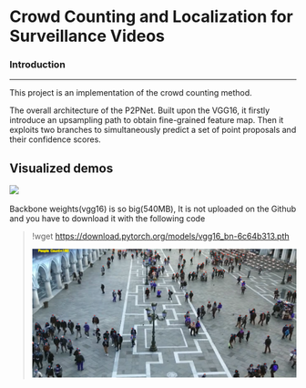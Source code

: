 # Crowd Counting and Localization for Surveillance Videos

### Introduction
---
This project is an implementation of the crowd counting method.

The overall architecture of the P2PNet. Built upon the VGG16, it firstly introduce an upsampling path to obtain fine-grained feature map. Then it exploits two branches to simultaneously predict a set of point proposals and their confidence scores.

## Visualized demos
![](dataset/sample.jpg)

Backbone weights(vgg16) is so big(540MB), It is not uploaded on the Github and you have to download it with the following code
> !wget https://download.pytorch.org/models/vgg16_bn-6c64b313.pth
>
> [![Watch the video](dataset/thumbnail.png)](https://vimeo.com/870562319?share=copy)


